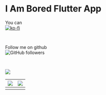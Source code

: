 # I Am Bored Flutter App


You can <br>
[![ko-fi](https://www.ko-fi.com/img/githubbutton_sm.svg)](https://ko-fi.com/V7V61GH1X)

<br>

Follow me on github <br>
![GitHub followers](https://img.shields.io/github/followers/dhruvilxcode?label=Follow%20me&style=social)

<br>

![](https://raw.githubusercontent.com/flutter/website/master/src/_assets/image/flutter-lockup.png)

|  ![](https://github.com/dhruvilxcode/i-am-bored-flutter-app/blob/master/preview.png?raw=true) | ![](https://github.com/dhruvilxcode/i-am-bored-flutter-app/blob/master/preview.png?raw=true)  |
| ------------ | ------------ |
|   |   |
